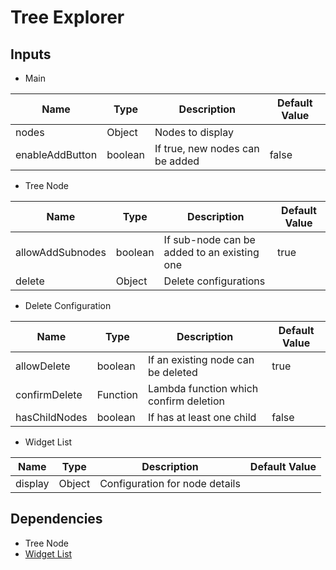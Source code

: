# Tree Explorer

## Inputs

* Main

Name                |Type       |  Description                                 | Default Value
------------------- | --------- |--------------------------------------------- | ---------------
nodes               | Object    | Nodes to display                             | 
enableAddButton     | boolean   | If true, new nodes can be added              | false

* Tree Node

Name                |Type       |  Description                                 | Default Value
------------------- | --------- |--------------------------------------------- | ---------------
allowAddSubnodes    | boolean   | If sub-node can be added to an existing one  | true
delete              | Object    | Delete configurations                        | 

* Delete Configuration

Name                |Type       |  Description                                 | Default Value
------------------- | --------- |--------------------------------------------- | ---------------
allowDelete         | boolean   | If an existing node can be deleted           | true
confirmDelete       | Function  | Lambda function which confirm deletion       | 
hasChildNodes       | boolean   | If has at least one child                    | false

* Widget List

Name                | Type      | Description                                  | Default Value  
------------------- | --------- |--------------------------------------------- | ---------------
display             | Object    | Configuration for node details               |

## Dependencies

* Tree Node
* [Widget List](../../contentContainer/README.md)
